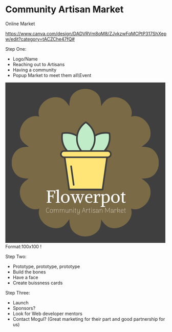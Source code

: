 # Community Artisan Market

Online Market

https://www.canva.com/design/DADVRVm8qM8/ZJvkzwFqMCPtP317ShXepw/edit?category=tACZChe47fQ#


Step One:

- Logo/Name
- Reaching out to Artisans
- Having a community
- Popup Market to meet them all\Event

![GitHub Logo](https://github.com/Estefanie1/FlowerPotMarket/blob/master/Flowerpot%20Logo%20(1).png)
Format:100x100 !


Step Two:

- Prototype, prototype, prototype
- Build the bones
- Have a face
- Create buissness cards

Step Three:

- Launch
- Sponsors? 
- Look for Web developer mentors
- Contact Mogul? (Great marketing for their part and good partnership for us)



